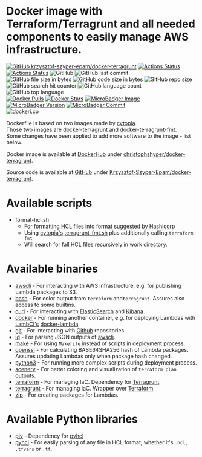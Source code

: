 # Docker image with Terraform/Terragrunt and all needed components to easily manage AWS infrastructure.

[![GitHub krzysztof-szyper-epam/docker-terragrunt](https://img.shields.io/badge/github-krzysztof--szyper--epam%2Fdocker--terragrunt-blue.svg)](https://github.com/krzysztof-szyper-epam/docker-terragrunt "shields.io")
[![Actions Status](https://github.com/Krzysztof-Szyper-Epam/docker-terragrunt/workflows/Build%20and%20push%20to%20Docker%20Hub/badge.svg)](https://github.com/Krzysztof-Szyper-Epam/docker-terragrunt/actions?query=workflow%3A%22Build+and+push+to+Docker+Hub%22 "github.com")
[![Actions Status](https://github.com/Krzysztof-Szyper-Epam/docker-terragrunt/workflows/Build%20on%20pull%20request/badge.svg)](https://github.com/Krzysztof-Szyper-Epam/docker-terragrunt/actions?query=workflow%3A%22Build+on+pull+request%22 "github.com")
![GitHub](https://img.shields.io/github/license/krzysztof-szyper-epam/docker-terragrunt "shields.io")
![GitHub last commit](https://img.shields.io/github/last-commit/krzysztof-szyper-epam/docker-terragrunt "shields.io")
<br>
![GitHub file size in bytes](https://img.shields.io/github/size/krzysztof-szyper-epam/docker-terragrunt/Dockerfile?label=Dockerfile "shields.io")
![GitHub code size in bytes](https://img.shields.io/github/languages/code-size/krzysztof-szyper-epam/docker-terragrunt "shields.io")
![GitHub repo size](https://img.shields.io/github/repo-size/krzysztof-szyper-epam/docker-terragrunt "shields.io")
![GitHub search hit counter](https://img.shields.io/github/search/krzysztof-szyper-epam/docker-terragrunt/terragrunt "shields.io")
![GitHub language count](https://img.shields.io/github/languages/count/krzysztof-szyper-epam/docker-terragrunt "shields.io")
![GitHub top language](https://img.shields.io/github/languages/top/krzysztof-szyper-epam/docker-terragrunt "shields.io")
<br>
[![Docker Pulls](https://img.shields.io/docker/pulls/christophshyper/docker-terragrunt)](https://hub.docker.com/r/christophshyper/docker-terragrunt "shields.io")
[![Docker Stars](https://img.shields.io/docker/stars/christophshyper/docker-terragrunt)](https://hub.docker.com/r/christophshyper/docker-terragrunt "shields.io")
[![MicroBadger Image](https://images.microbadger.com/badges/image/christophshyper/docker-terragrunt.svg)](https://microbadger.com/images/christophshyper/docker-terragrunt "Get your own image badge on microbadger.com")
[![MicroBadger Version](https://images.microbadger.com/badges/version/christophshyper/docker-terragrunt.svg)](https://microbadger.com/images/christophshyper/docker-terragrunt "Get your own version badge on microbadger.com")
[![MicroBadger Commit](https://images.microbadger.com/badges/commit/christophshyper/docker-terragrunt.svg)](https://microbadger.com/images/christophshyper/docker-terragrunt "Get your own commit badge on microbadger.com")
<br>
[![dockeri.co](https://dockeri.co/image/christophshyper/docker-terragrunt)](https://hub.docker.com/r/christophshyper/docker-terragrunt "dockeri.co")

Dockerfile is based on two images made by [cytopia](https://github.com/cytopia).
<br>
Those two images are [docker-terragrunt](https://github.com/cytopia/docker-terragrunt/tree/1bc1a2c6de42c6d19f7e91f64f30256c24fd386f) and [docker-terragrunt-fmt](https://github.com/cytopia/docker-terragrunt-fmt/tree/3f8964bea0db043a05d4a8d622f94a07f109b5a7).
<br>
Some changes have been applied to add more software to the image - list below.

Docker image is available at [DockerHub](https://hub.docker.com/) under [christophshyper/docker-terragrunt](https://hub.docker.com/repository/docker/christophshyper/docker-terragrunt).

Source code is available at [GitHub](https://github.com/) under [Krzysztof-Szyper-Epam/docker-terragrunt](https://github.com/Krzysztof-Szyper-Epam/docker-terragrunt).


# Available scripts
* format-hcl.sh
    * For formatting HCL files into format suggested by [Hashicorp](https://github.com/hashicorp/hcl)
    * Using [cytopia's](https://github.com/cytopia) [terragrunt-fmt.sh](https://github.com/cytopia/docker-terragrunt-fmt) plus additionally calling `terraform fmt`
    * Will search for fall HCL files recursively in work directory.


# Available binaries
* [awscli](https://github.com/aws/aws-cli) - For interacting with AWS infrastructure, e.g. for publishing Lambda packages to S3.
* [bash](https://www.gnu.org/software/bash/) - For color output from `terraform` and`terragrunt`. Assures also access to some builtins.
* [curl](https://curl.haxx.se/) - For interacting with [ElasticSearch](https://github.com/elastic/elasticsearch) and [Kibana](https://github.com/elastic/kibana).
* [docker](https://github.com/docker/docker-ce) - For running another container, e.g. for deploying Lambdas with [LambCI's](https://github.com/lambci) [docker-lambda](https://github.com/lambci/docker-lambda).
* [git](https://git-scm.com/) - For interacting with [Github](https://github.com) repositories.
* [jq](https://stedolan.github.io/jq/) - For parsing JSON outputs of [awscli](https://github.com/aws/aws-cli).
* [make](https://www.gnu.org/software/make/) - For using `Makefile` instead of scripts in deployment process.
* [openssl](https://github.com/openssl/openssl) - For calculating BASE64SHA256 hash of Lambda packages. Assures updating Lambdas only when package hash changed.
* [python3](https://www.python.org/) - For running more complex scripts during deployment process.
* [scenery](https://github.com/dmlittle/scenery) - For better coloring and visualization of `terraform plan` outputs.
* [terraform](https://github.com/hashicorp/terraform) - For managing IaC. Dependency for [Terragrunt](https://github.com/gruntwork-io/terragrunt). 
* [terragrunt](https://github.com/gruntwork-io/terragrunt) - For managing IaC. Wrapper over [Terraform](https://github.com/hashicorp/terraform).
* [zip](http://infozip.sourceforge.net/) - For creating packages for Lambdas.


# Available Python libraries
* [ply](https://github.com/dabeaz/ply) - Dependency for [pyhcl](https://github.com/virtuald/pyhcl)
* [pyhcl](https://github.com/virtuald/pyhcl) - For easily parsing of any file in HCL format, whether it's `.hcl`, `.tfvars` or `.tf`.
